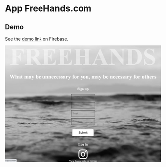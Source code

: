 # App FreeHands.com
## Demo
See the [demo link](https://final-project-6b614.firebaseapp.com/) on Firebase. 

![Demo screen shot](https://github.com/NatalliaPahosava/my-final-project/blob/main/img/--demo-img.png)